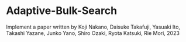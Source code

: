 # Adaptive-Bulk-Search
Implement a paper written by Koji Nakano, Daisuke Takafuji, Yasuaki Ito, Takashi Yazane, Junko Yano, Shiro Ozaki, Ryota Katsuki, Rie Mori, 2023
